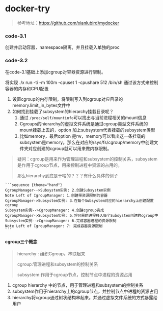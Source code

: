 # docker-try

> 参考地址：https://github.com/xianlubird/mydocker

### code-3.1

创建并启动容器，namespace隔离，并且挂载入单独的proc

### code-3.2
在code-3.1基础上添加cgroup对容器资源进行限制。

将实现 ./x run -ti -m 100m -cpuset 1 -cpushare 512 /bin/sh 通过该方式来控制容器的内存和CPU配置

1. 设置cgroup的内存限制，将限制写入到cgroup对应目录的memory.limit_in_bytes文件中
2. 如何找到挂载了subsystem的hierarchy挂载目录呢？
   1. 通过 `/proc/self/mountinfo`可以找出与当前进程相关的mount信息
   2. Cgroups的hierarchy的虚拟文件系统是通过cgroup类型文件系统的mount挂载上去的，option 加上subsystem代表挂载的subsystem类型
   3. 比如memory，最后option 是rw，memory可以看出这一条挂载的subsystem是memory。那么在对应的/sys/fs/cgroup/memory中创建文件夹对应创建的cgroup就可以用来做内存限制。

> 疑问：cgroup是用来作为管理进程和subsystem的控制关系，subsystem是作用于cgroup节点，用来控制进程中资源的占用的。
>
> 那么hierarchy到底是干啥的？？？有什么具体的例子

```sequence
​```sequence {theme="hand"}
CgroupManager-->Subsystem实例: 2.创建Subsystem实例
Note Left of CgroupManager: 1.创建带资源限制的容器
CgroupManager->Subsystem实例: 3.在每个Subsystem对应的hierarchy上创建配置cgroup
Subsystem实例-->CgroupManager: 4.创建cgroup完成
CgroupManager->Subsystem实例: 5.将容器的进程移入每个Subsystem创建的cgroup中
Subsystem实例-->CgroupManager: 6.完成容器进程的资源限制
Note Left of CgroupManager: 7: 完成容器资源限制
​```
```

#### cgroup三个概念

> hierarchy : 组织Cgroup，串联起来
>
> cgroup:管理进程和subsystem的控制关系
>
> subsystem:作用于cgroup节点，控制节点中进程的资源占用

1. cgroup hierarchy 中的节点，用于管理进程和subsystem的控制关系
2. subsystem作用于hierarchy上的cgroup节点，并控制节点中进程的资源占用
3. hierarchy将cgroup通过树状结构串起来，并通过虚拟文件系统的方式暴露给用户

